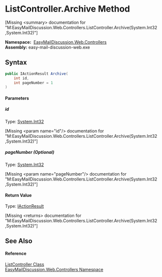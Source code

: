 ListController.Archive Method
=============================

[Missing &lt;summary> documentation for "M:EasyMailDiscussion.Web.Controllers.ListController.Archive(System.Int32,System.Int32)"]


  **Namespace:**  [EasyMailDiscussion.Web.Controllers][1]  
  **Assembly:** easy-mail-discussion-web.exe

Syntax
------

```csharp
public IActionResult Archive(
	int id,
	int pageNumber = 1
)
```

#### Parameters

##### *id*
Type: [System.Int32][2]  

[Missing &lt;param name="id"/> documentation for "M:EasyMailDiscussion.Web.Controllers.ListController.Archive(System.Int32,System.Int32)"]


##### *pageNumber* (Optional)
Type: [System.Int32][2]  

[Missing &lt;param name="pageNumber"/> documentation for "M:EasyMailDiscussion.Web.Controllers.ListController.Archive(System.Int32,System.Int32)"]


#### Return Value
Type: [IActionResult][3]  

[Missing &lt;returns> documentation for "M:EasyMailDiscussion.Web.Controllers.ListController.Archive(System.Int32,System.Int32)"]


See Also
--------

#### Reference
[ListController Class][4]  
[EasyMailDiscussion.Web.Controllers Namespace][1]  

[1]: ../README.md
[2]: https://docs.microsoft.com/dotnet/api/system.int32
[3]: https://docs.microsoft.com/dotnet/api/microsoft.aspnetcore.mvc.iactionresult
[4]: README.md